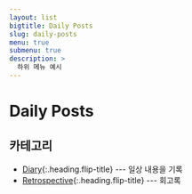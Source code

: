 ```yaml
---
layout: list
bigtitle: Daily Posts
slug: daily-posts
menu: true
submenu: true
description: >
  하위 메뉴 예시
---
```


# Daily Posts

## 카테고리

* [Diary]{:.heading.flip-title} --- 일상 내용을 기록
* [Retrospective]{:.heading.flip-title} --- 회고록

[Diary]: /diary/
[Retrospective]: /retro/